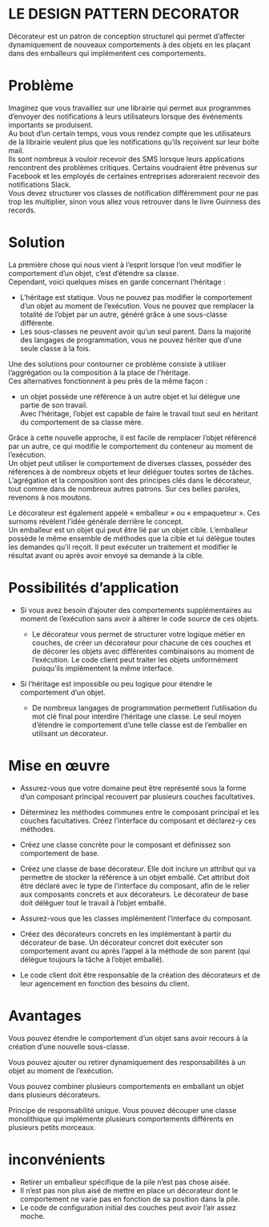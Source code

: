 # LE DESIGN PATTERN DECORATOR

Décorateur est un patron de conception structurel qui permet d’affecter dynamiquement de nouveaux comportements à des objets en les plaçant dans des emballeurs qui implémentent ces comportements.

# Problème

Imaginez que vous travaillez sur une librairie qui permet aux programmes d’envoyer des notifications à leurs utilisateurs lorsque des événements importants se produisent.  
Au bout d’un certain temps, vous vous rendez compte que les utilisateurs de la librairie veulent plus que les notifications qu’ils reçoivent sur leur boîte mail.  
Ils sont nombreux à vouloir recevoir des SMS lorsque leurs applications rencontrent des problèmes critiques. Certains voudraient être prévenus sur Facebook et les employés de certaines entreprises adoreraient recevoir des notifications Slack.  
Vous devez structurer vos classes de notification différemment pour ne pas trop les multiplier, sinon vous allez vous retrouver dans le livre Guinness des records.

# Solution

La première chose qui nous vient à l’esprit lorsque l’on veut modifier le comportement d’un objet, c’est d’étendre sa classe.  
Cependant, voici quelques mises en garde concernant l’héritage :

* L’héritage est statique. Vous ne pouvez pas modifier le comportement d’un objet au moment de l’exécution. Vous ne pouvez que remplacer la totalité de l’objet par un autre, généré grâce à une sous-classe différente.  
* Les sous-classes ne peuvent avoir qu’un seul parent. Dans la majorité des langages de programmation, vous ne pouvez hériter que d’une seule classe à la fois.  

Une des solutions pour contourner ce problème consiste à utiliser l’aggrégation ou la composition  à la place de l’héritage.  
Ces alternatives fonctionnent à peu près de la même façon :   
* un objet possède une référence à un autre objet et lui délègue une partie de son travail.   
Avec l’héritage, l’objet est capable de faire le travail tout seul en héritant du comportement de sa classe mère.

Grâce à cette nouvelle approche, il est facile de remplacer l’objet référencé par un autre, ce qui modifie le comportement du conteneur au moment de l’exécution.    
Un objet peut utiliser le comportement de diverses classes, posséder des références à de nombreux objets et leur déléguer toutes sortes de tâches.  
L’agrégation et la composition sont des principes clés dans le décorateur, tout comme dans de nombreux autres patrons. Sur ces belles paroles, revenons à nos moutons.  

Le décorateur est également appelé « emballeur » ou « empaqueteur ». Ces surnoms révèlent l’idée générale derrière le concept.  
Un emballeur est un objet qui peut être lié par un objet cible. L’emballeur possède le même ensemble de méthodes que la cible et lui délègue toutes les demandes qu’il reçoit. Il peut exécuter un traitement et modifier le résultat avant ou après avoir envoyé sa demande à la cible.
# Possibilités d’application 

* Si vous avez besoin d’ajouter des comportements supplémentaires au moment de l’exécution sans avoir à altérer le code source de ces objets.

    * Le décorateur vous permet de structurer votre logique métier en couches, de créer un décorateur pour chacune de ces couches et de décorer les objets avec différentes combinaisons au moment de l’exécution. Le code client peut traiter les objets uniformément puisqu’ils implémentent la même interface.

* Si l’héritage est impossible ou peu logique pour étendre le comportement d’un objet.

    * De nombreux langages de programmation permettent l’utilisation du mot clé final pour interdire l’héritage une classe. Le seul moyen d’étendre le comportement d’une telle classe est de l’emballer en utilisant un décorateur.  


# Mise en œuvre

* Assurez-vous que votre domaine peut être représenté sous la forme d’un composant principal recouvert par plusieurs couches facultatives.

* Déterminez les méthodes communes entre le composant principal et les couches facultatives. Créez l’interface du composant et déclarez-y ces méthodes.

* Créez une classe concrète pour le composant et définissez son comportement de base.

* Créez une classe de base décorateur. Elle doit inclure un attribut qui va permettre de stocker la référence à un objet emballé. Cet attribut doit être déclaré avec le type de l’interface du composant, afin de le relier aux composants concrets et aux décorateurs. Le décorateur de base doit déléguer tout le travail à l’objet emballé.

* Assurez-vous que les classes implémentent l’interface du composant.

* Créez des décorateurs concrets en les implémentant à partir du décorateur de base. Un décorateur concret doit exécuter son comportement avant ou après l’appel à la méthode de son parent (qui délègue toujours la tâche à l’objet emballé).

* Le code client doit être responsable de la création des décorateurs et de leur agencement en fonction des besoins du client.  
  
# Avantages 

Vous pouvez étendre le comportement d’un objet sans avoir recours à la création d’une nouvelle sous-classe.  

Vous pouvez ajouter ou retirer dynamiquement des responsabilités à un objet au moment de l’exécution.  

Vous pouvez combiner plusieurs comportements en emballant un objet dans plusieurs décorateurs.  

Principe de responsabilité unique. Vous pouvez découper une classe monolithique qui implémente plusieurs comportements différents en plusieurs petits morceaux.  

# inconvénients

* Retirer un emballeur spécifique de la pile n’est pas chose aisée.
* Il n’est pas non plus aisé de mettre en place un décorateur dont le comportement ne varie pas en fonction de sa position dans la pile.
* Le code de configuration initial des couches peut avoir l’air assez moche.  

